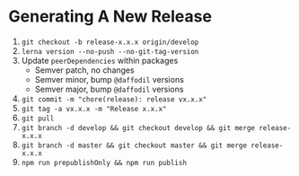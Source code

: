 # Generating A New Release
1. `git checkout -b release-x.x.x origin/develop`
2. `lerna version --no-push --no-git-tag-version`
3. Update `peerDependencies` within packages
    * Semver patch, no changes
    * Semver minor, bump `@daffodil` versions
    * Semver major, bump `@daffodil` versions
4. `git commit -m "chore(release): release vx.x.x"`
5. `git tag -a vx.x.x -m "Release x.x.x"`
6. `git pull`
7. `git branch -d develop && git checkout develop && git merge release-x.x.x`
8. `git branch -d master && git checkout master && git merge release-x.x.x`
9. `npm run prepublishOnly && npm run publish`